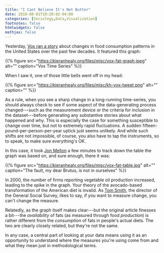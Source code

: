 ```yaml
---
title: "I Cant Believe It's Not Butter"
date: 2018-08-01T10:20:02-04:00
categories: [Sociology,Data,Visualization]
footnotes: false
htmlwidgets: false
mathjax: false
---
```


Yesterday, [Vox ran a story](https://www.vox.com/science-and-health/2017/2/2/14485226/americans-avocado-consumption-usda-report) about changes in food consumption patterns in the United States over the past few decades. It featured this graph:

{{% figure src="https://kieranhealy.org/files/misc/vox-fat-graph.jpeg" alt="" caption="Vox Time Series" %}}

When I saw it, one of those little bells went off in my head:

{{% figure src="https://kieranhealy.org/files/misc/kh-vox-tweet.png" alt="" caption="" %}}

As a rule, when you see a sharp change in a long-running time-series, you should always check to see if some aspect of the data-generating process changed---such as the measurement device or the criteria for inclusion in the dataset---before generating any substantive stories about what happened and why. This is especially the case for something susceptible to change over time, but not to extremely rapid fluctuations. A sudden fifteen-pound-per-person-per-year uptick just seems unlikely. And while such shifts are not impossible, of course, you also have to tap the instruments, so to speak, to make sure everything's OK. 

In this case, it took [Jon Mellon](https://twitter.com/jon_mellon) a few minutes to track down the table the graph was based on, and sure enough, there it was:

{{% figure src="https://kieranhealy.org/files/misc/vox-fat-table.jpg" alt="" caption="The fault, my dear Brutus, is not in ourselves" %}}

In 2000, the number of firms reporting vegetable oil production increased, leading to the spike in the graph. Your theory of the avocado-based transformation of the American diet is invalid. As [Tom Smith](http://www.norc.org/Experts/Pages/tom-smith.aspx), the director of the General Social Survey, likes to say, if you want to measure change, you can't change the measure. 

Relatedly, as the graph itself makes clear---but the original article finesses a bit---the *availability* of fats (as measured through food *production*) is rather different from the *consumption* of fats in people's actual diets. The two are clearly closely related, but they're not the same.

In any case, a central part of looking at your data means using it as an opportunity to understand where the measures you're using come from and what they mean just in methodological terms. 
